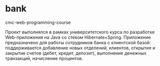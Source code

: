 # bank
cmc-web-programming-course

Проект выполнялся в рамках университетского курса по разработке Web-приложения на Java со стеком Hibernate+Spring. 
Приложение предназначено для работы сотрудников банка с клиентской базой: поддерживается добавление новых отделений, клиентов, открытие и закрытие счетов (дебет, кредит, депозит), выполнение денежных транзакций, начисление процентов. 
